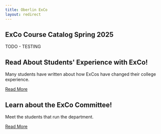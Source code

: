 ```yaml
---
title: Oberlin ExCo
layout: redirect
---
```



## ExCo Course Catalog Spring 2025

TODO - TESTING

## Read About Students' Experience with ExCo!

Many students have written about how ExCos have changed their college experience.

<a href="/resources/readmore" class="primary-btn about-btn">Read More</a>

## Learn about the ExCo Committee!

Meet the students that run the department.

<a href="/about/committee" class="primary-btn about-btn">Read More</a>
